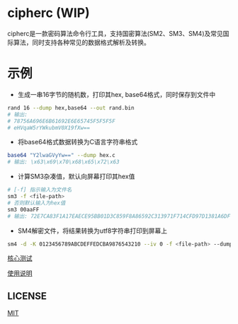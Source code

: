 ﻿# cipherc (WIP)

cipherc是一款密码算法命令行工具，支持国密算法(SM2、SM3、SM4)及常见国际算法，同时支持各种常见的数据格式解析及转换。

# 示例

- 生成一串16字节的随机数，打印其hex, base64格式，同时保存到文件中

```bash
rand 16 --dump hex,base64 --out rand.bin
# 输出:
# 78756A696E6B61692E6E65745F5F5F5F
# eHVqaW5rYWkubmV0X19fXw==
```

- 将base64格式数据转换为C语言字符串格式

```bash
base64 "Y2lwaGVyYw==" --dump hex.c
# 输出: \x63\x69\x70\x68\x65\x72\x63
```

- 计算SM3杂凑值，默认向屏幕打印其hex值

```bash
# [-f] 指示输入为文件名
sm3 -f <file-path>
# 否则默认输入为hex值
sm3 00aaFF
# 输出: 72E7CA83F1A17EAECE95BB01D3C859F8A86592C313971F714CFD97D1381A6DF0
```

- SM4解密文件，将结果转换为utf8字符串打印到屏幕上

```bash
sm4 -d -K 0123456789ABCDEFFEDCBA9876543210 --iv 0 -f <file-path> --dump utf8
```

[核心测试](ciphercTest/Core_Test.cs)

[使用说明](docs/usage.md)

## LICENSE

[MIT](LICENSE)
